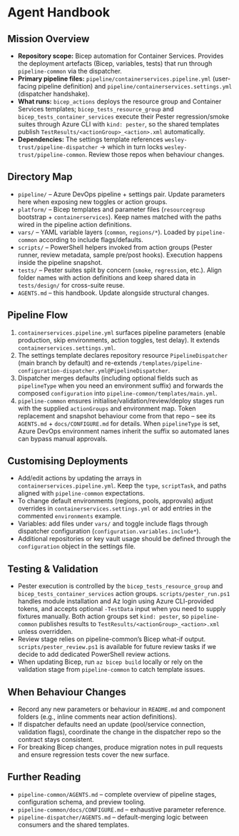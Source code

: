 # Agent Handbook

## Mission Overview
- **Repository scope:** Bicep automation for Container Services. Provides the deployment artefacts (Bicep, variables, tests) that run through `pipeline-common` via the dispatcher.
- **Primary pipeline files:** `pipeline/containerservices.pipeline.yml` (user-facing pipeline definition) and `pipeline/containerservices.settings.yml` (dispatcher handshake).
- **What runs:** `bicep_actions` deploys the resource group and Container Services templates; `bicep_tests_resource_group` and `bicep_tests_container_services` execute their Pester regression/smoke suites through Azure CLI with `kind: pester`, so the shared templates publish `TestResults/<actionGroup>_<action>.xml` automatically.
- **Dependencies:** The settings template references `wesley-trust/pipeline-dispatcher` -> which in turn locks `wesley-trust/pipeline-common`. Review those repos when behaviour changes.

## Directory Map
- `pipeline/` – Azure DevOps pipeline + settings pair. Update parameters here when exposing new toggles or action groups.
- `platform/` – Bicep templates and parameter files (`resourcegroup` bootstrap + `containerservices`). Keep names matched with the paths wired in the pipeline action definitions.
- `vars/` – YAML variable layers (`common`, `regions/*`). Loaded by `pipeline-common` according to include flags/defaults.
- `scripts/` – PowerShell helpers invoked from action groups (Pester runner, review metadata, sample pre/post hooks). Execution happens inside the pipeline snapshot.
- `tests/` – Pester suites split by concern (`smoke`, `regression`, etc.). Align folder names with action definitions and keep shared data in `tests/design/` for cross-suite reuse.
- `AGENTS.md` – this handbook. Update alongside structural changes.

## Pipeline Flow
1. `containerservices.pipeline.yml` surfaces pipeline parameters (enable production, skip environments, action toggles, test delay). It extends `containerservices.settings.yml`.
2. The settings template declares repository resource `PipelineDispatcher` (main branch by default) and re-extends `/templates/pipeline-configuration-dispatcher.yml@PipelineDispatcher`.
3. Dispatcher merges defaults (including optional fields such as `pipelineType` when you need an environment suffix) and forwards the composed `configuration` into `pipeline-common/templates/main.yml`.
4. `pipeline-common` ensures initialise/validation/review/deploy stages run with the supplied `actionGroups` and environment map. Token replacement and snapshot behaviour come from that repo – see its `AGENTS.md` + `docs/CONFIGURE.md` for details. When `pipelineType` is set, Azure DevOps environment names inherit the suffix so automated lanes can bypass manual approvals.

## Customising Deployments
- Add/edit actions by updating the arrays in `containerservices.pipeline.yml`. Keep the `type`, `scriptTask`, and paths aligned with `pipeline-common` expectations.
- To change default environments (regions, pools, approvals) adjust overrides in `containerservices.settings.yml` or add entries in the commented `environments` example.
- Variables: add files under `vars/` and toggle include flags through dispatcher configuration (`configuration.variables.include*`).
- Additional repositories or key vault usage should be defined through the `configuration` object in the settings file.

## Testing & Validation
- Pester execution is controlled by the `bicep_tests_resource_group` and `bicep_tests_container_services` action groups. `scripts/pester_run.ps1` handles module installation and Az login using Azure CLI-provided tokens, and accepts optional `-TestData` input when you need to supply fixtures manually. Both action groups set `kind: pester`, so `pipeline-common` publishes results to `TestResults/<actionGroup>_<action>.xml` unless overridden.
- Review stage relies on pipeline-common’s Bicep what-if output. `scripts/pester_review.ps1` is available for future review tasks if we decide to add dedicated PowerShell review actions.
- When updating Bicep, run `az bicep build` locally or rely on the validation stage from `pipeline-common` to catch template issues.

## When Behaviour Changes
- Record any new parameters or behaviour in `README.md` and component folders (e.g., inline comments near action definitions).
- If dispatcher defaults need an update (pool/service connection, validation flags), coordinate the change in the dispatcher repo so the contract stays consistent.
- For breaking Bicep changes, produce migration notes in pull requests and ensure regression tests cover the new surface.

## Further Reading
- `pipeline-common/AGENTS.md` – complete overview of pipeline stages, configuration schema, and preview tooling.
- `pipeline-common/docs/CONFIGURE.md` – exhaustive parameter reference.
- `pipeline-dispatcher/AGENTS.md` – default-merging logic between consumers and the shared templates.
